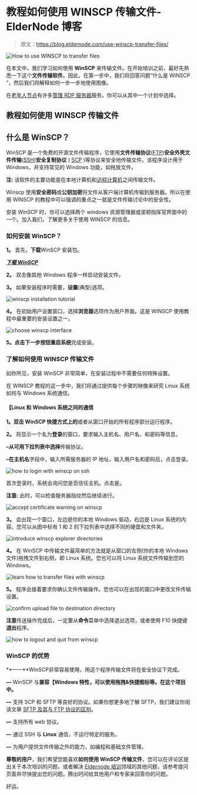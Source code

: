 # 教程如何使用 WINSCP 传输文件- ElderNode 博客

> 原文：<https://blog.eldernode.com/use-winscp-transfer-files/>

![How to use WINSCP to transfer files](img/96fcd3ec024f5b6ab0840ee84a1aae3d.png)

在本文中，我们学习如何使用 **WinSCP** 来传输文件。在开始培训之前，最好先熟悉一下这个**文件传输软件**。因此，在第一步中，我们将回答问题“什么是 WINSCP ”，然后我们将解释如何一步一步地使用图像。

在[老年人节点](https://eldernode.com/)有许多[管理 RDP 服务器](https://eldernode.com/admin-rdp-server/)服务。你可以从其中一个计划中选择。

## **教程如何使用 WINSCP 传输文件**

## 什么是 WinSCP？

WinSCP 是一个免费的开源文件传输程序，它使用**文件传输协议**([FTP](https://en.wikipedia.org/wiki/File_Transfer_Protocol))**安全外壳文件传输**([SSH](https://en.wikipedia.org/wiki/Secure_Shell))**安全复制协议** ( [SCP](https://en.wikipedia.org/wiki/Secure_copy_protocol) )等协议来安全地传输文件。该程序设计用于 Windows，并支持常见的 Windows 功能，如拖放文件。

**注:** 该软件的主要功能是在本地计算机和[远程计算机](https://eldernode.com/tag/remote-desktop/)之间传输文件。

Winscp 使用**安全密码**或**公钥加密**将文件从客户端计算机传输到服务器。所以在使用 WINSCP 的教程中可以强调的重点之一就是文件传输讨论中的安全性。

安装 WinSCP 时，你可以选择两个 windows 资源管理器或诺顿指挥官界面中的一个。加入我们，了解更多关于使用 WINSCP 的信息。

### 如何安装 WinSCP？

**1。** 首先，**下载**WinSCP 安装包。

[***下载 WinSCP***](https://winscp.net/eng/download.php)

**2。** 双击像其他 Windows 程序一样启动安装文件。

**3。** 如果安装程序时需要，**设置**(典型)选项。

![winscp installation tutorial](img/2e66ad6708b765e6742191d4b657b3b5.png)

**4。** 在初始用户设置窗口，选择**浏览器**选项作为用户界面。这是 WINSCP 使用教程中最重要的安装设置之一。

![choose winscp interface ](img/971c05a750fafa4f790ec9cc4ef2a38d.png)

**5。点击下一步按钮重启系统**完成安装。

### 了解如何使用 WINSCP 传输文件

如你所见，安装 WinSCP 非常简单，在安装过程中不需要任何特殊设置。

在 WINSCP 教程的这一步中，我们将通过提供每个步骤的映像来研究 Linux 系统如何与 Windows 系统通信。

#### 【Linux 和 Windows 系统之间的通信

**1。双击 WinSCP 快捷方式上的**或者从窗口开始的所有程序部分运行程序。

**2。** 将显示一个名为**登录**的窗口，要求输入主机名、用户名、和密码等信息。

**–从可用下拉列表中选择**传输协议。

**–**在**主机名**字段中，输入所需服务器的 IP 地址，输入用户名和密码后，点击登录。

![how to login with winscp on ssh](img/7888b28145ec9243568fe6367e094b63.png)

首次登录时，系统会询问您是否信任主机。点击是。

**注意:** 此时，可以检查服务器指纹然后继续进行。

![accept certificate warning on winscp](img/8e509cd135070c1b6ac904c04965f536.png)

**3。** 会出现一个窗口，左边是你的本地 Windows 驱动，右边是 Linux 系统的内容。您可以从图中标有 1 和 2 的下拉列表中选择不同的硬盘和文件夹。

![introduce winscp explorer directories](img/275cbdf31740068a5fcf2f7d987f3042.png)

**4。** 在 WinSCP 中传输文件最简单的方法就是从窗口的左侧(你的本地 Windows 文件)拖拽文件到右侧，即 Linux 系统。您也可以将 Linux 系统文件传输到您的 Windows。

![learn how to transfer files with winscp](img/fafc07250b168b235ee5b859dda1c5d8.png)

**5。** 程序会接着要求你确认文件传输操作。您也可以在出现的窗口中更改文件传输设置。

![confirm upload file to destination directory](img/c2460064be96b7717ba69a67480edf5a.png)

**注意**传送操作完成后，一定要从**命令**菜单中选择退出选项，或者使用 F10 快捷键**退出**程序。

![how to logout and quit from winscp](img/c2bb873fef48a0e45ea8c81d603a6a3e.png)

### WinSCP 的优势

**——**WinSCP非常容易使用，用这个程序传输文件将在安全协议下完成。

**—** WinSCP 与**兼容【Windows 特性，可以使用拖拽&快捷图标等。在这个项目中。**

**—** 支持 SCP 和 SFTP 等良好的协议。如果你想更多地了解 SFTP，我们建议你阅读文章 [SFTP 及其与 FTP 协议的区别](https://eldernode.com/sftp-and-difference-with-ftp-protocol/)。

**—** 支持所有 web 协议。

**—** 通过 SSH 与 **Linux** 通信，不运行特定的服务。

**—** 为用户提供文件传输之外的能力，如编程和基础文件管理。

**尊敬的用户**，我们希望您能喜欢**如何使用 WinSCP 传输文件**，您可以在评论区提出关于本次培训的问题，或者解决 [Eldernode 培训](https://eldernode.com/blog/)领域的其他问题，请参考提问页面并尽快提出您的问题。腾出时间给其他用户和专家来回答你的问题。

好运。